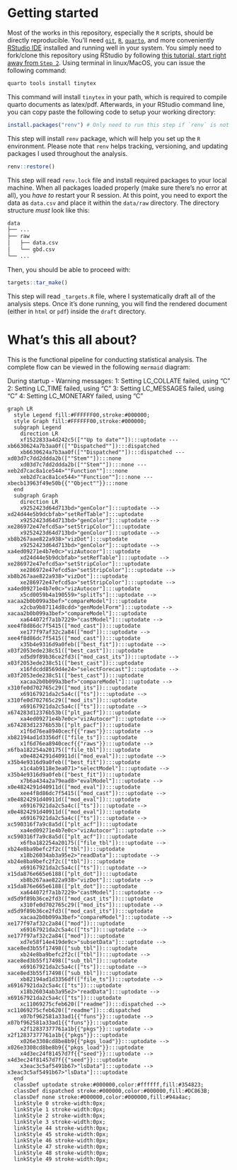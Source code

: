 

# Getting started

Most of the works in this repository, especially the `R` scripts, should
be directly reproducible. You’ll need
[`git`](https://git-scm.com/downloads),
[`R`](https://www.r-project.org/),
[`quarto`](https://quarto.org/docs/download/), and more conveniently
[RStudio IDE](https://posit.co/downloads/) installed and running well in
your system. You simply need to fork/clone this repository using RStudio
by following [this tutorial, start right away from
`Step 2`](https://book.cds101.com/using-rstudio-server-to-clone-a-github-repo-as-a-new-project.html#step---2).
Using terminal in linux/MacOS, you can issue the following command:

``` bash
quarto tools install tinytex
```

This command will install `tinytex` in your path, which is required to
compile quarto documents as latex/pdf. Afterwards, in your RStudio
command line, you can copy paste the following code to setup your
working directory:

``` r
install.packages("renv") # Only need to run this step if `renv` is not installed
```

This step will install `renv` package, which will help you set up the
`R` environment. Please note that `renv` helps tracking, versioning, and
updating packages I used throughout the analysis.

``` r
renv::restore()
```

This step will read `renv.lock` file and install required packages to
your local machine. When all packages loaded properly (make sure there’s
no error at all), you *have to* restart your R session. At this point,
you need to export the data as `data.csv` and place it within the
`data/raw` directory. The directory structure *must* look like this:

``` bash
data
├── ...
├── raw
│   ├── data.csv
│   └── gbd.csv
└── ...
```

Then, you should be able to proceed with:

``` r
targets::tar_make()
```

This step will read `_targets.R` file, where I systematically draft all
of the analysis steps. Once it’s done running, you will find the
rendered document (either in `html` or `pdf`) inside the `draft`
directory.

# What’s this all about?

This is the functional pipeline for conducting statistical analysis. The
complete flow can be viewed in the following `mermaid` diagram:

During startup - Warning messages: 1: Setting LC_COLLATE failed, using
“C” 2: Setting LC_TIME failed, using “C” 3: Setting LC_MESSAGES failed,
using “C” 4: Setting LC_MONETARY failed, using “C”

``` mermaid
graph LR
  style Legend fill:#FFFFFF00,stroke:#000000;
  style Graph fill:#FFFFFF00,stroke:#000000;
  subgraph Legend
    direction LR
    xf1522833a4d242c5([""Up to date""]):::uptodate --- xb6630624a7b3aa0f([""Dispatched""]):::dispatched
    xb6630624a7b3aa0f([""Dispatched""]):::dispatched --- xd03d7c7dd2ddda2b([""Stem""]):::none
    xd03d7c7dd2ddda2b([""Stem""]):::none --- xeb2d7cac8a1ce544>""Function""]:::none
    xeb2d7cac8a1ce544>""Function""]:::none --- xbecb13963f49e50b{{""Object""}}:::none
  end
  subgraph Graph
    direction LR
    x9252423d64d713bd>"genColor"]:::uptodate --> xd24d44e5b9dcbfab>"setRefTable"]:::uptodate
    x9252423d64d713bd>"genColor"]:::uptodate --> xe286972e47efcd5a>"setStripColor"]:::uptodate
    x9252423d64d713bd>"genColor"]:::uptodate --> xb8b267aae822a938>"vizDot"]:::uptodate
    x9252423d64d713bd>"genColor"]:::uptodate --> xa4ed09271e4b7e0c>"vizAutocor"]:::uptodate
    xd24d44e5b9dcbfab>"setRefTable"]:::uptodate --> xe286972e47efcd5a>"setStripColor"]:::uptodate
    xe286972e47efcd5a>"setStripColor"]:::uptodate --> xb8b267aae822a938>"vizDot"]:::uptodate
    xe286972e47efcd5a>"setStripColor"]:::uptodate --> xa4ed09271e4b7e0c>"vizAutocor"]:::uptodate
    x5cd0059b4a190559>"splitTs"]:::uptodate --> xacaa2b0b099a3bef>"compareModel"]:::uptodate
    x2cba9b87114d8cdd>"genModelForm"]:::uptodate --> xacaa2b0b099a3bef>"compareModel"]:::uptodate
    xa644072f7a1b7229>"castModel"]:::uptodate --> xee4f8d86dc7f5415(["mod_cast"]):::uptodate
    xe177f97af32c2a84(["mod"]):::uptodate --> xee4f8d86dc7f5415(["mod_cast"]):::uptodate
    x35b4e9316d9a0feb(["best_fit"]):::uptodate --> x03f2053ede238c51(["best_cast"]):::uptodate
    xd5d9f89b36ce2fd3(["mod_cast_its"]):::uptodate --> x03f2053ede238c51(["best_cast"]):::uptodate
    x16fdcdd8569d4e24>"selectForecast"]:::uptodate --> x03f2053ede238c51(["best_cast"]):::uptodate
    xacaa2b0b099a3bef>"compareModel"]:::uptodate --> x310fe0d702765c29(["mod_its"]):::uptodate
    x69167921da2c5a4c(["ts"]):::uptodate --> x310fe0d702765c29(["mod_its"]):::uptodate
    x69167921da2c5a4c(["ts"]):::uptodate --> x674283d12376b53b(["plt_pacf"]):::uptodate
    xa4ed09271e4b7e0c>"vizAutocor"]:::uptodate --> x674283d12376b53b(["plt_pacf"]):::uptodate
    x1f6d76ea8940cecf{{"raws"}}:::uptodate --> xb82194ad1d3356df(["file_ts"]):::uptodate
    x1f6d76ea8940cecf{{"raws"}}:::uptodate --> x6fba182254a20175(["file_tbl"]):::uptodate
    x0e4824291d40911d(["mod_eval"]):::uptodate --> x35b4e9316d9a0feb(["best_fit"]):::uptodate
    x1c4ab9118e3ea071>"selectModel"]:::uptodate --> x35b4e9316d9a0feb(["best_fit"]):::uptodate
    x7b6a434a2a79ead8>"evalModel"]:::uptodate --> x0e4824291d40911d(["mod_eval"]):::uptodate
    xee4f8d86dc7f5415(["mod_cast"]):::uptodate --> x0e4824291d40911d(["mod_eval"]):::uptodate
    x69167921da2c5a4c(["ts"]):::uptodate --> x0e4824291d40911d(["mod_eval"]):::uptodate
    x69167921da2c5a4c(["ts"]):::uptodate --> xc590316f7a9c8a5d(["plt_acf"]):::uptodate
    xa4ed09271e4b7e0c>"vizAutocor"]:::uptodate --> xc590316f7a9c8a5d(["plt_acf"]):::uptodate
    x6fba182254a20175(["file_tbl"]):::uptodate --> xb24e8ba9befc2f2c(["tbl"]):::uptodate
    x18b26034ab3a95e2>"readData"]:::uptodate --> xb24e8ba9befc2f2c(["tbl"]):::uptodate
    x69167921da2c5a4c(["ts"]):::uptodate --> x15da876e665e6188(["plt_dot"]):::uptodate
    xb8b267aae822a938>"vizDot"]:::uptodate --> x15da876e665e6188(["plt_dot"]):::uptodate
    xa644072f7a1b7229>"castModel"]:::uptodate --> xd5d9f89b36ce2fd3(["mod_cast_its"]):::uptodate
    x310fe0d702765c29(["mod_its"]):::uptodate --> xd5d9f89b36ce2fd3(["mod_cast_its"]):::uptodate
    xacaa2b0b099a3bef>"compareModel"]:::uptodate --> xe177f97af32c2a84(["mod"]):::uptodate
    x69167921da2c5a4c(["ts"]):::uptodate --> xe177f97af32c2a84(["mod"]):::uptodate
    xd7e58f14e419de9c>"subsetData"]:::uptodate --> xace8ed3b55f17498(["sub_tbl"]):::uptodate
    xb24e8ba9befc2f2c(["tbl"]):::uptodate --> xace8ed3b55f17498(["sub_tbl"]):::uptodate
    x69167921da2c5a4c(["ts"]):::uptodate --> xace8ed3b55f17498(["sub_tbl"]):::uptodate
    xb82194ad1d3356df(["file_ts"]):::uptodate --> x69167921da2c5a4c(["ts"]):::uptodate
    x18b26034ab3a95e2>"readData"]:::uptodate --> x69167921da2c5a4c(["ts"]):::uptodate
    xc11069275cfeb620(["readme"]):::dispatched --> xc11069275cfeb620(["readme"]):::dispatched
    x07bf962581a33ad1{{"funs"}}:::uptodate --> x07bf962581a33ad1{{"funs"}}:::uptodate
    x2f12837377761a1b{{"pkgs"}}:::uptodate --> x2f12837377761a1b{{"pkgs"}}:::uptodate
    x026e3308cd8be8b9{{"pkgs_load"}}:::uptodate --> x026e3308cd8be8b9{{"pkgs_load"}}:::uptodate
    x4d3ec24f81457d7f{{"seed"}}:::uptodate --> x4d3ec24f81457d7f{{"seed"}}:::uptodate
    x3eac3c5af5491b67>"lsData"]:::uptodate --> x3eac3c5af5491b67>"lsData"]:::uptodate
  end
  classDef uptodate stroke:#000000,color:#ffffff,fill:#354823;
  classDef dispatched stroke:#000000,color:#000000,fill:#DC863B;
  classDef none stroke:#000000,color:#000000,fill:#94a4ac;
  linkStyle 0 stroke-width:0px;
  linkStyle 1 stroke-width:0px;
  linkStyle 2 stroke-width:0px;
  linkStyle 3 stroke-width:0px;
  linkStyle 44 stroke-width:0px;
  linkStyle 45 stroke-width:0px;
  linkStyle 46 stroke-width:0px;
  linkStyle 47 stroke-width:0px;
  linkStyle 48 stroke-width:0px;
  linkStyle 49 stroke-width:0px;
```

